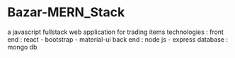 # Bazar-MERN_Stack
a javascript fullstack web application for trading items
technologies : 
front end : react - bootstrap - material-ui
back end : node js - express
database : mongo db
